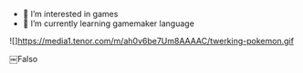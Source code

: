 - 👀 I’m interested in games
- 🌱 I’m currently learning gamemaker language



![]https://media1.tenor.com/m/ah0v6be7Um8AAAAC/twerking-pokemon.gif



￼Falso
